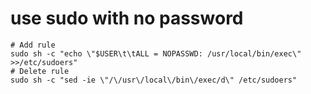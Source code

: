# use sudo with no password
```
# Add rule
sudo sh -c "echo \"$USER\t\tALL = NOPASSWD: /usr/local/bin/exec\" >>/etc/sudoers"
# Delete rule
sudo sh -c "sed -ie \"/\/usr\/local\/bin\/exec/d\" /etc/sudoers"
```
